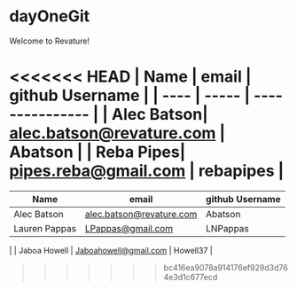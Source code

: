 # dayOneGit

Welcome to Revature!

<<<<<<< HEAD
| Name | email | github Username |
| ---- | ----- | --------------- |
| Alec Batson| alec.batson@revature.com | Abatson |
| Reba Pipes| pipes.reba@gmail.com | rebapipes |
=======
| Name          | email                    | github Username |
| ------------- | ------------------------ | --------------- |
| Alec Batson   | alec.batson@revature.com | Abatson         |
| Lauren Pappas | LPappas@gmail.com        | LNPappas        |

|
| Jaboa Howell | Jaboahowell@gmail.com | Howell37 |
>>>>>>> bc416ea9078a914176ef929d3d764e3d1c677ecd
